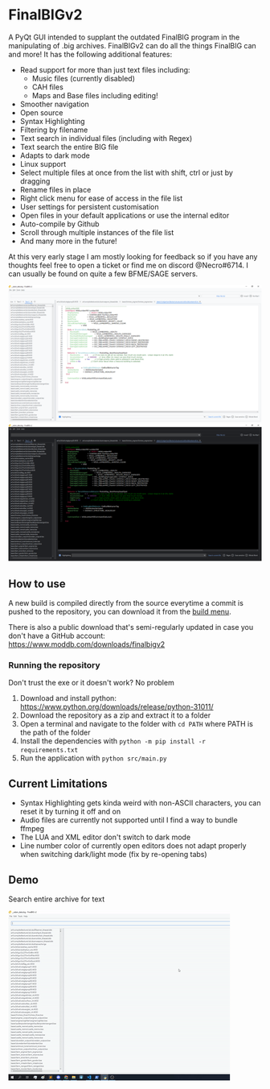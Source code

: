 # FinalBIGv2

A PyQt GUI intended to supplant the outdated FinalBIG program in the manipulating of .big archives. FinalBIGv2 can do all the things FinalBIG can and more! It has the following additional features:

* Read support for more than just text files including:
    * Music files (currently disabled)
    * CAH files
    * Maps and Base files including editing!
* Smoother navigation
* Open source
* Syntax Highlighting
* Filtering by filename
* Text search in individual files (including with Regex)
* Text search the entire BIG file
* Adapts to dark mode
* Linux support
* Select multiple files at once from the list with shift, ctrl or just by dragging
* Rename files in place
* Right click menu for ease of access in the file list
* User settings for persistent customisation
* Open files in your default applications or use the internal editor
* Auto-compile by Github
* Scroll through multiple instances of the file list
* And many more in the future!

At this very early stage I am mostly looking for feedback so if you have any thoughts feel free to open a ticket or find me on discord @Necro#6714. I can usually be found on quite a few BFME/SAGE servers.

![Demo of the GUI](resources/demo_light.png)
![Demo of the GUI](resources/demo_dark.png)


## How to use
A new build is compiled directly from the source everytime a commit is pushed to the repository, you can download it from the [build menu](https://github.com/ClementJ18/finalBIGv2/actions/workflows/main.yml?query=branch%3Amain).

There is also a public download that's semi-regularly updated in case you don't have a GitHub account: https://www.moddb.com/downloads/finalbigv2

### Running the repository
Don't trust the exe or it doesn't work? No problem
1. Download and install python: https://www.python.org/downloads/release/python-31011/
2. Download the repository as a zip and extract it to a folder
3. Open a terminal and navigate to the folder with `cd PATH` where PATH is the path of the folder
3. Install the dependencies with `python -m pip install -r requirements.txt`
4. Run the application with `python src/main.py`

## Current Limitations
* Syntax Highlighting gets kinda weird with non-ASCII characters, you can reset it by turning it off and on
* Audio files are currently not supported until I find a way to bundle ffmpeg
* The LUA and XML editor don't switch to dark mode
* Line number color of currently open editors does not adapt properly when switching dark/light mode (fix by re-opening tabs)

## Demo
Search entire archive for text

![Search text in archive](resources/search_archive_demo.gif)

